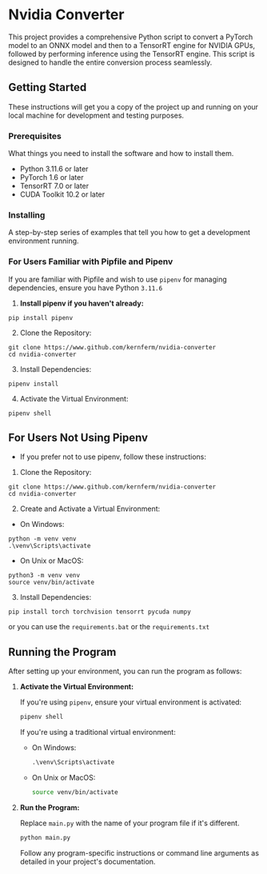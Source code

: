 # Nvidia Converter

This project provides a comprehensive Python script to convert a PyTorch model to an ONNX model and then to a TensorRT engine for NVIDIA GPUs, followed by performing inference using the TensorRT engine. This script is designed to handle the entire conversion process seamlessly.

## Getting Started

These instructions will get you a copy of the project up and running on your local machine for development and testing purposes.

### Prerequisites

What things you need to install the software and how to install them.
- Python 3.11.6 or later
- PyTorch 1.6 or later
- TensorRT 7.0 or later
- CUDA Toolkit 10.2 or later

### Installing

A step-by-step series of examples that tell you how to get a development environment running.

### For Users Familiar with Pipfile and Pipenv

If you are familiar with Pipfile and wish to use `pipenv` for managing dependencies, ensure you have Python `3.11.6`

1. **Install pipenv if you haven't already:**

```
pip install pipenv
```

2. Clone the Repository:

```
git clone https://www.github.com/kernferm/nvidia-converter
cd nvidia-converter
```

3. Install Dependencies:

```
pipenv install
```

4. Activate the Virtual Environment:

```
pipenv shell
```

## For Users Not Using Pipenv

- If you prefer not to use pipenv, follow these instructions:

1. Clone the Repository:

```
git clone https://www.github.com/kernferm/nvidia-converter
cd nvidia-converter
```

2. Create and Activate a Virtual Environment:

- On Windows:

```
python -m venv venv
.\venv\Scripts\activate
```

- On Unix or MacOS:

```
python3 -m venv venv
source venv/bin/activate
```

3. Install Dependencies:

```
pip install torch torchvision tensorrt pycuda numpy
```
or you can use the `requirements.bat` or the `requirements.txt`

## Running the Program

After setting up your environment, you can run the program as follows:

1. **Activate the Virtual Environment:**

   If you're using `pipenv`, ensure your virtual environment is activated:

   ```bash
   pipenv shell
   ```

   If you're using a traditional virtual environment:

   - On Windows:

     ```cmd
     .\venv\Scripts\activate
     ```

   - On Unix or MacOS:

     ```bash
     source venv/bin/activate
     ```

2. **Run the Program:**

   Replace `main.py` with the name of your program file if it's different.

   ```bash
   python main.py
   ```

   Follow any program-specific instructions or command line arguments as detailed in your project's documentation.

